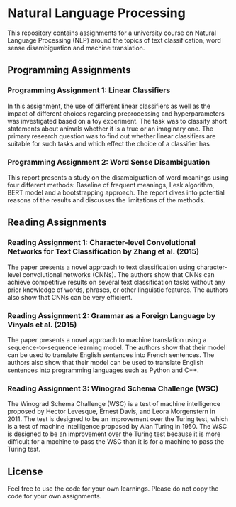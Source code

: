 # Natural Language Processing 

This repository contains assignments for a university course on Natural Language Processing (NLP) around the topics of text classification, word sense disambiguation and machine translation.

## Programming Assignments

### Programming Assignment 1: Linear Classifiers
In this assignment, the use of different linear classifiers as well as the impact of different choices regarding preprocessing and hyperparameters was investigated based on a toy experiment. The task was to classify short statements about animals whether it is a true or an imaginary one. The primary research question was to find out whether linear classifiers are suitable for such tasks and which effect the choice of a classifier has

### Programming Assignment 2: Word Sense Disambiguation
This report presents a study on the disambiguation of word meanings using four different methods: Baseline of frequent meanings, Lesk algorithm, BERT model and a bootstrapping approach. The report dives into potential reasons of the results and discusses the limitations of the methods.

## Reading Assignments

### Reading Assignment 1: Character-level Convolutional Networks for Text Classification by Zhang et al. (2015)
The paper presents a novel approach to text classification using character-level convolutional networks (CNNs). The authors show that CNNs can achieve competitive results on several text classification tasks without any prior knowledge of words, phrases, or other linguistic features. The authors also show that CNNs can be very efficient.

### Reading Assignment 2: Grammar as a Foreign Language by Vinyals et al. (2015) 
The paper presents a novel approach to machine translation using a sequence-to-sequence learning model. The authors show that their model can be used to translate English sentences into French sentences. The authors also show that their model can be used to translate English sentences into programming languages such as Python and C++.

### Reading Assignment 3: Winograd Schema Challenge (WSC)
The Winograd Schema Challenge (WSC) is a test of machine intelligence proposed by Hector Levesque, Ernest Davis, and Leora Morgenstern in 2011. The test is designed to be an improvement over the Turing test, which is a test of machine intelligence proposed by Alan Turing in 1950. The WSC is designed to be an improvement over the Turing test because it is more difficult for a machine to pass the WSC than it is for a machine to pass the Turing test.

## License

Feel free to use the code for your own learnings. Please do not copy the code for your own assignments. 